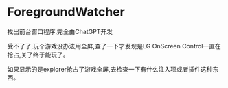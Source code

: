 # ForegroundWatcher
找出前台窗口程序,完全由ChatGPT开发

受不了了,玩个游戏没办法用全屏,查了一下才发现是LG OnScreen Control一直在抢占,关了终于能玩了。

如果显示的是explorer抢占了游戏全屏,去检查一下有什么注入项或者插件这种东西。
